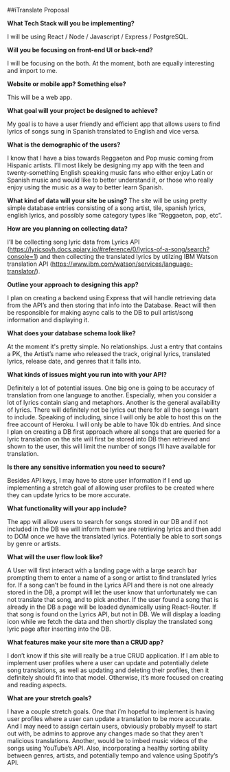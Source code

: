 ##iTranslate Proposal

**What Tech Stack will you be implementing?**

I will be using React / Node / Javascript / Express / PostgreSQL.

**Will you be focusing on front-end UI or back-end?**

I will be focusing on the both. At the moment, both are equally interesting and import to me.

**Website or mobile app? Something else?**

This will be a web app.

**What goal will your project be designed to achieve?**

My goal is to have a user friendly and efficient app that allows users to find lyrics of songs sung in Spanish translated to English and vice versa.

**What is the demographic of the users?**

I know that I have a bias towards Reggaeton and Pop music coming from Hispanic artists. I’ll most likely be designing my app with the teen and twenty-something English speaking music fans who either enjoy Latin or Spanish music and would like to better understand it, or those who really enjoy using the music as a way to better learn Spanish.

**What kind of data will your site be using?**
The site will be using pretty simple database entries consisting of a song artist, tile, spanish lyrics, english lyrics, and possibly some category types like “Reggaeton, pop, etc”.

**How are you planning on collecting data?**

I’ll be collecting song lyric data from Lyrics API (https://lyricsovh.docs.apiary.io/#reference/0/lyrics-of-a-song/search?console=1) and then collecting the translated lyrics by utilzing IBM Watson translation API (https://www.ibm.com/watson/services/language-translator/).

**Outline your approach to designing this app?**

I plan on creating a backend using Express that will handle retrieving data from the API’s and then storing that info into the Database. React will then be responsible for making async calls to the DB to pull artist/song information and displaying it.

**What does your database schema look like?**

At the moment it's pretty simple. No relationships. Just a entry that contains a PK, the Artist’s name who released the track, original lyrics, translated lyrics, release date, and genres that it falls into.

**What kinds of issues might you run into with your API?**

Definitely a lot of potential issues. One big one is going to be accuracy of translation from one language to another. Especially, when you consider a lot of lyrics contain slang and metaphors. Another is the general availability of lyrics. There will definitely not be lyrics out there for all the songs I want to include. Speaking of including, since I will only be able to host this on the free account of Heroku. I will only be able to have 10k db entries. And since I plan on creating a DB first approach where all songs that are queried for a lyric translation on the site will first be stored into DB then retrieved and shown to the user, this will limit the number of songs I'll have available for translation.

**Is there any sensitive information you need to secure?**

Besides API keys, I may have to store user information if I end up implementing a stretch goal of allowing user profiles to be created where they can update lyrics to be more accurate.

**What functionality will your app include?**

The app will allow users to search for songs stored in our DB and if not included in the DB we will inform them we are retrieving lyrics and then add to DOM once we have the translated lyrics. Potentially be able to sort songs by genre or artists.

**What will the user flow look like?**

A User will first interact with a landing page with a large search bar prompting them to enter a name of a song or artist to find translated lyrics for. If a song can’t be found in the Lyrics API and there is not one already stored in the DB, a prompt will let the user know that unfortunately we can not translate that song, and to pick another. If the user found a song that is already in the DB a page will be loaded dynamically using React-Router. If that song is found on the Lyrics API, but not in DB. We will display a loading icon while we fetch the data and then shortly display the translated song lyric page after inserting into the DB.

**What features make your site more than a CRUD app?**

I don’t know if this site will really be a true CRUD application. If I am able to implement user profiles where a user can update and potentially delete song translations, as well as updating and deleting their profiles, then it definitely should fit into that model. Otherwise, it’s more focused on creating and reading aspects.

**What are your stretch goals?**

I have a couple stretch goals. One that i’m hopeful to implement is having user profiles where a user can update a translation to be more accurate. And I may need to assign certain users, obviously probably myself to start out with, be admins to approve any changes made so that they aren't malicious translations. Another, would be to imbed music videos of the songs using YouTube’s API. Also, incorporating a healthy sorting ability between genres, artists, and potentially tempo and valence using Spotify’s API.
